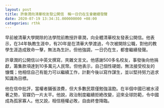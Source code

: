 ```yaml
---
layout: post
title: 許章潤向清華校友發公開信　稱一日仍在生會繼續發聲
date: 2020-07-19 13:34:31.000000000 +08:00
categories: rthk
---
```


早前被清華大學開除的法學院前教授許章潤，向全體清華校友發表公開信。他表示，在34年執教生涯中，有20年是在清華大學渡過，今次被開除公職，對他的教學生涯造成致命一擊，無法為生計。但他強調，一日仍在生，都會繼續發聲。

許章潤的公開信以中英文撰寫，夾雜文言文。他感謝500多名校友，事發後向他捐獻，籌集款項達到10多萬元人民幣。但他表示，自己個性硬朗，無法接受校友的慷慨；他相信自己有能力可以繼續工作，計劃今後以寫作謀生，並以堅持努力追求知識為目標。

他在信中批評，當權者鋪張浪費，但大多數民眾僅勉強溫飽。在半個中國已被水浸著之勢，官媒仍一片太平。他說，政治制度繼續拒絶改變，迎來全球防範，令中國成為孤家寡人。他又說，相信極權必敗，自由終會降臨。

